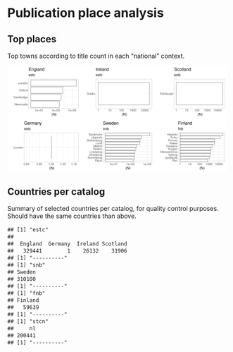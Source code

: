 Publication place analysis
==========================

Top places
----------

Top towns according to title count in each “national” context.

<img src="place_files/figure-markdown_strict/top_place-1.png" width="33%" /><img src="place_files/figure-markdown_strict/top_place-2.png" width="33%" /><img src="place_files/figure-markdown_strict/top_place-3.png" width="33%" /><img src="place_files/figure-markdown_strict/top_place-4.png" width="33%" /><img src="place_files/figure-markdown_strict/top_place-5.png" width="33%" /><img src="place_files/figure-markdown_strict/top_place-6.png" width="33%" />

Countries per catalog
---------------------

Summary of selected countries per catalog, for quality control purposes.
Should have the same countries than above.

    ## [1] "estc"
    ## 
    ##  England  Germany  Ireland Scotland 
    ##   329441        1    26132    31906 
    ## [1] "----------"
    ## [1] "snb"
    ## Sweden 
    ## 310100 
    ## [1] "----------"
    ## [1] "fnb"
    ## Finland 
    ##   59639 
    ## [1] "----------"
    ## [1] "stcn"
    ##     nl 
    ## 200441 
    ## [1] "----------"
